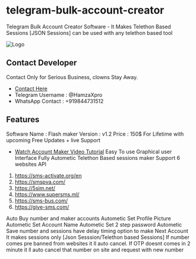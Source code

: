 # telegram-bulk-account-creator
Telegram Bulk Account Creator Software - It Makes Telethon Based Sessions [JSON Sessions] can be used with any telethon based tool

![Logo](https://blogger.googleusercontent.com/img/b/R29vZ2xl/AVvXsEiPNdfCEIW16pi1gtuUJ-VokNfMaiz5LgMsWyn84V4lJYmrbv_zhCtcjsh1mNoJzK3RAB8-aOZCGJYi3pk4sUplu8Xd6Dn7FGlf6tEbqX_u4-APdTu0Nm-h2R5kp-q8hihtDaGUTDNkhy_sf89o5sUezPi6vCI2G7Nql9AFoDkf9sBHykgFE3BtTPLEjA/s421/flashmakerv1.2.jpg)


## Contact Developer 

Contact Only for Serious Business, clowns Stay Away.

- [Contact Here](https://www.cryptoxpromoter.com/buy-now/)
- Telegram Username : @HamzaXpro
- WhatsApp Contact : +919844731512

## Features
Software Name : Flash maker
Version : v1.2 
Price : 150$ For Lifetime with upcoming Free Updates + live Support
- [Watch Account Maker Video Tutorial](https://www.youtube.com/watch?v=VdyyIK_iD_8)
Easy To use Graphical user Interface
Fully Autometic
Telethon Based sessions maker
Support 6 websites API
1. https://sms-activate.org/en
2. https://smspva.com/
3. https://5sim.net/
4. https://www.supersms.ml/
5. https://sms-bus.com/
6. https://give-sms.com/

Auto Buy number and maker accounts
Autometic Set Profile Picture
Autometic Set Account Name
Autometic Set 2 step password
Autometic Save number and sessions
have delay timing option to make Next Account
It makes sessions only [Json Sesssion/Telethon based Sessions]
If number comes pre banned from websites it ll auto cancel.
If OTP doesnt comes in 2 minute it ll auto cancel that number on site and request with new number

